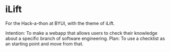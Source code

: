 # iLift
For the Hack-a-thon at BYUI, with the theme of iLift.

Intention: To make a webapp that allows users to check their knowledge about a specific branch of software engineering.
Plan: To use a checklist as an starting point and move from that.
